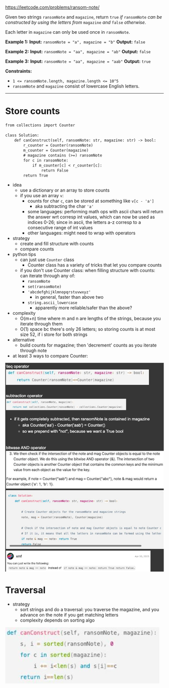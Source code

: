https://leetcode.com/problems/ransom-note/

Given two strings `ransomNote` and `magazine`, return `true` _if_ `ransomNote` _can be constructed by using the letters from_ `magazine` _and_ `false` _otherwise_.

Each letter in `magazine` can only be used once in `ransomNote`.



**Example 1:**
**Input:** `ransomNote = "a", magazine = "b"`
**Output:** `false`

**Example 2:**
**Input:** `ransomNote = "aa", magazine = "ab"`
**Output:** `false`

**Example 3:**
**Input:** `ransomNote = "aa", magazine = "aab"`
**Output:** `true`



**Constraints:**
- `1 <= ransomNote.length, magazine.length <= 10^5`
- `ransomNote` and `magazine` consist of lowercase English letters.


---


# Store counts
```
from collections import Counter

class Solution:
    def canConstruct(self, ransomNote: str, magazine: str) -> bool:
        r_counter = Counter(ransomNote)
        m_counter = Counter(magazine)
        # magazine contains (>=) ransomNote
        for c in ransomNote:
            if m_counter[c] < r_counter[c]:
                return False
        return True
```

- idea
	- use a dictionary or an array to store counts
	- if you use an array `v`:
		- counts for char `c`, can be stored at something like `v[c - 'a']`
			- aka subtracting the char `'a'`
		- some languages: performing math ops with ascii chars will return the answer wrt corresp int values,  which can now be used as indices 0-26; since in ascii, the letters a-z corresp to a consecutive range of int values
		- other languages: might need to wrap with operators
- strategy
	- create and fill structure with counts
	- compare counts
- python tips
	- can just use `Counter` class
		- Counter class has a variety of tricks that let you compare counts
	- if you don't use Counter class: when filling structure with counts: can iterate through any of:
		- `ransomNote`
		- `set(ransomNote)`
		- `'abcdefghijklmnopqrstuvwxyz'`
			- in general, faster than above two
		- `string.ascii_lowercase`
			- apparently more reliable/safer than the above?
- complexity
	- O(m+n) time where m and n are lengths of the strings, because you iterate through them
	- O(1) space bc there's only 26 letters; so storing counts is at most size 52, if i store for both strings
- alternative
	- build counts for magazine; then 'decrement' counts as you iterate through note
- at least 3 ways to compare Counter:

![](../!assets/attachments/Pasted%20image%2020240224224421.png)


# Traversal
- strategy
	- sort strings and do a traversal: you traverse the magazine, and you advance on the note if you get matching letters
	- complexity depends on sorting algo

![](../!assets/attachments/Pasted%20image%2020240224224451.png)